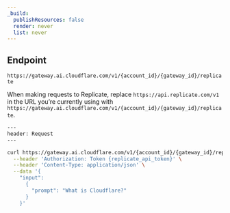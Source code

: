 ```yaml
---
_build:
  publishResources: false
  render: never
  list: never
---
```

## Endpoint

`https://gateway.ai.cloudflare.com/v1/{account_id}/{gateway_id}/replicate`

When making requests to Replicate, replace `https://api.replicate.com/v1` in the URL you’re currently using with `https://gateway.ai.cloudflare.com/v1/{account_id}/{gateway_id}/replicate`.

```bash
---
header: Request
---

curl https://gateway.ai.cloudflare.com/v1/{account_id}/{gateway_id}/replicate/predictions \
  --header 'Authorization: Token {replicate_api_token}' \
  --header 'Content-Type: application/json' \
  --data '{
    "input":
      {
        "prompt": "What is Cloudflare?"
      }
    }'
```
